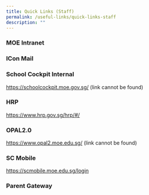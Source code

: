 ```yaml
---
title: Quick Links (Staff)
permalink: /useful-links/quick-links-staff
description: ""
---
```

### MOE Intranet

### ICon Mail

### School Cockpit Internal
https://schoolcockpit.moe.gov.sg/ (link cannot be found)

### HRP
https://www.hrp.gov.sg/hrp/#/

### OPAL2.0
https://www.opal2.moe.edu.sg/ (link cannot be found)

### SC Mobile
https://scmobile.moe.edu.sg/login

### Parent Gateway